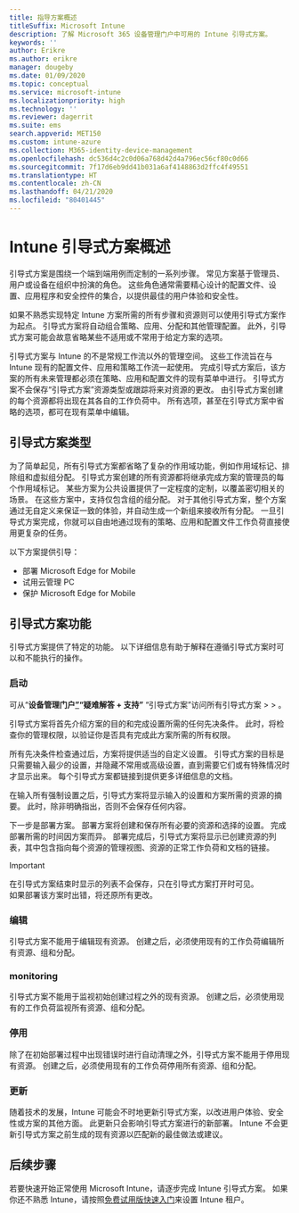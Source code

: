```yaml
---
title: 指导方案概述
titleSuffix: Microsoft Intune
description: 了解 Microsoft 365 设备管理门户中可用的 Intune 引导式方案。
keywords: ''
author: Erikre
ms.author: erikre
manager: dougeby
ms.date: 01/09/2020
ms.topic: conceptual
ms.service: microsoft-intune
ms.localizationpriority: high
ms.technology: ''
ms.reviewer: dagerrit
ms.suite: ems
search.appverid: MET150
ms.custom: intune-azure
ms.collection: M365-identity-device-management
ms.openlocfilehash: dc536d4c2c0d06a768d42d4a796ec56cf80c0d66
ms.sourcegitcommit: 7f17d6eb9dd41b031a6af4148863d2ffc4f49551
ms.translationtype: HT
ms.contentlocale: zh-CN
ms.lasthandoff: 04/21/2020
ms.locfileid: "80401445"
---
```

# <a name="intune-guided-scenarios-overview"></a>Intune 引导式方案概述 

引导式方案是围绕一个端到端用例而定制的一系列步骤。 常见方案基于管理员、用户或设备在组织中扮演的角色。 这些角色通常需要精心设计的配置文件、设置、应用程序和安全控件的集合，以提供最佳的用户体验和安全性。    

如果不熟悉实现特定 Intune 方案所需的所有步骤和资源则可以使用引导式方案作为起点。 引导式方案将自动组合策略、应用、分配和其他管理配置。 此外，引导式方案可能会故意省略某些不适用或不常用于给定方案的选项。 

引导式方案与 Intune 的不是常规工作流以外的管理空间。 这些工作流旨在与 Intune 现有的配置文件、应用和策略工作流一起使用。 完成引导式方案后，该方案的所有未来管理都必须在策略、应用和配置文件的现有菜单中进行。 引导式方案不会保存“引导式方案”资源类型或跟踪将来对资源的更改。 由引导式方案创建的每个资源都将出现在其各自的工作负荷中。 所有选项，甚至在引导式方案中省略的选项，都可在现有菜单中编辑。  

## <a name="types-of-guided-scenarios"></a>引导式方案类型 

为了简单起见，所有引导式方案都省略了复杂的作用域功能，例如作用域标记、排除组和虚拟组分配。 引导式方案创建的所有资源都将继承完成方案的管理员的每个作用域标记。 某些方案为公共设置提供了一定程度的定制，以覆盖密切相关的场景。 在这些方案中，支持仅包含组的组分配。 对于其他引导式方案，整个方案通过无自定义来保证一致的体验，并自动生成一个新组来接收所有分配。 一旦引导式方案完成，你就可以自由地通过现有的策略、应用和配置文件工作负荷直接使用更复杂的任务。  

以下方案提供引导： 
- 部署 Microsoft Edge for Mobile 
- 试用云管理 PC
- 保护 Microsoft Edge for Mobile 

## <a name="guided-scenario-functionality"></a>引导式方案功能 

引导式方案提供了特定的功能。 以下详细信息有助于解释在遵循引导式方案时可以和不能执行的操作。

### <a name="launching"></a>启动  

可从“**设备管理门户[”](https://endpoint.microsoft.com)“疑难解答 + 支持”** “引导式方案”访问所有引导式方案 >    >   。 

引导式方案将首先介绍方案的目的和完成设置所需的任何先决条件。 此时，将检查你的管理权限，以验证你是否具有完成此方案所需的所有权限。  

所有先决条件检查通过后，方案将提供适当的自定义设置。 引导式方案的目标是只需要输入最少的设置，并隐藏不常用或高级设置，直到需要它们或有特殊情况时才显示出来。 每个引导式方案都链接到提供更多详细信息的文档。 

在输入所有强制设置之后，引导式方案将显示输入的设置和方案所需的资源的摘要。 此时，除非明确指出，否则不会保存任何内容。

下一步是部署方案。 部署方案将创建和保存所有必要的资源和选择的设置。 完成部署所需的时间因方案而异。 部署完成后，引导式方案将显示已创建资源的列表，其中包含指向每个资源的管理视图、资源的正常工作负荷和文档的链接。 

> [!IMPORTANT]
> 在引导式方案结束时显示的列表不会保存，只在引导式方案打开时可见。  
如果部署该方案时出错，将还原所有更改。 

### <a name="editing"></a>编辑 

引导式方案不能用于编辑现有资源。 创建之后，必须使用现有的工作负荷编辑所有资源、组和分配。

### <a name="monitoring"></a>monitoring 

引导式方案不能用于监视初始创建过程之外的现有资源。 创建之后，必须使用现有的工作负荷监视所有资源、组和分配。 

### <a name="retiring"></a>停用 

除了在初始部署过程中出现错误时进行自动清理之外，引导式方案不能用于停用现有资源。 创建之后，必须使用现有的工作负荷停用所有资源、组和分配。 

### <a name="updating"></a>更新

随着技术的发展，Intune 可能会不时地更新引导式方案，以改进用户体验、安全性或方案的其他方面。 此更新只会影响引导式方案进行的新部署。 Intune 不会更新引导式方案之前生成的现有资源以匹配新的最佳做法或建议。  

## <a name="next-steps"></a>后续步骤

若要快速开始正常使用 Microsoft Intune，请逐步完成 Intune 引导式方案。 如果你还不熟悉 Intune，请按照[免费试用版快速入门](free-trial-sign-up.md)来设置 Intune 租户。
